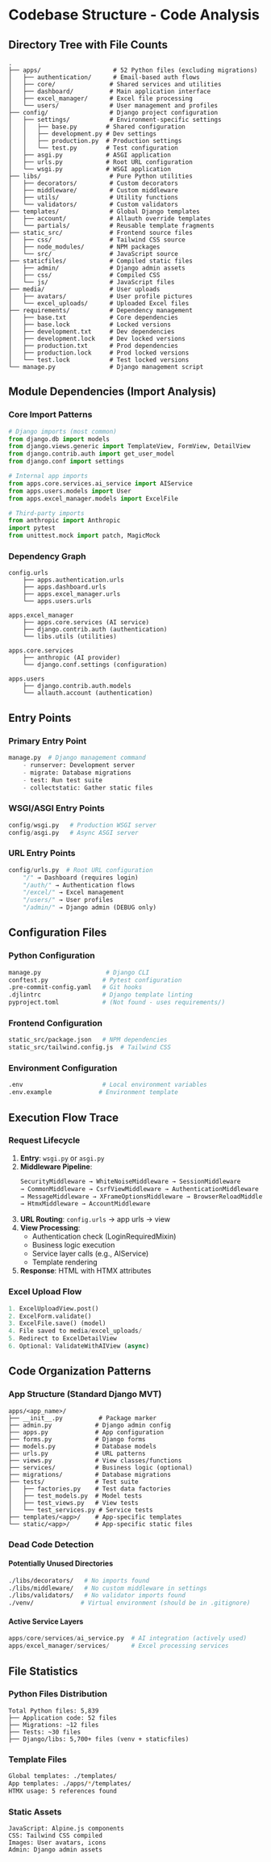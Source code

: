 # Codebase Structure - Code Analysis

## Directory Tree with File Counts

```
.
├── apps/                    # 52 Python files (excluding migrations)
│   ├── authentication/      # Email-based auth flows
│   ├── core/               # Shared services and utilities
│   ├── dashboard/          # Main application interface
│   ├── excel_manager/      # Excel file processing
│   └── users/              # User management and profiles
├── config/                 # Django project configuration
│   ├── settings/           # Environment-specific settings
│   │   ├── base.py        # Shared configuration
│   │   ├── development.py # Dev settings
│   │   ├── production.py  # Production settings
│   │   └── test.py        # Test configuration
│   ├── asgi.py            # ASGI application
│   ├── urls.py            # Root URL configuration
│   └── wsgi.py            # WSGI application
├── libs/                   # Pure Python utilities
│   ├── decorators/         # Custom decorators
│   ├── middleware/         # Custom middleware
│   ├── utils/              # Utility functions
│   └── validators/         # Custom validators
├── templates/              # Global Django templates
│   ├── account/            # Allauth override templates
│   └── partials/           # Reusable template fragments
├── static_src/             # Frontend source files
│   ├── css/                # Tailwind CSS source
│   ├── node_modules/       # NPM packages
│   └── src/                # JavaScript source
├── staticfiles/            # Compiled static files
│   ├── admin/              # Django admin assets
│   ├── css/                # Compiled CSS
│   └── js/                 # JavaScript files
├── media/                  # User uploads
│   ├── avatars/            # User profile pictures
│   └── excel_uploads/      # Uploaded Excel files
├── requirements/           # Dependency management
│   ├── base.txt            # Core dependencies
│   ├── base.lock           # Locked versions
│   ├── development.txt     # Dev dependencies
│   ├── development.lock    # Dev locked versions
│   ├── production.txt      # Prod dependencies
│   ├── production.lock     # Prod locked versions
│   └── test.lock           # Test locked versions
└── manage.py               # Django management script
```

## Module Dependencies (Import Analysis)

### Core Import Patterns
```python
# Django imports (most common)
from django.db import models
from django.views.generic import TemplateView, FormView, DetailView
from django.contrib.auth import get_user_model
from django.conf import settings

# Internal app imports
from apps.core.services.ai_service import AIService
from apps.users.models import User
from apps.excel_manager.models import ExcelFile

# Third-party imports
from anthropic import Anthropic
import pytest
from unittest.mock import patch, MagicMock
```

### Dependency Graph
```
config.urls
    ├── apps.authentication.urls
    ├── apps.dashboard.urls
    ├── apps.excel_manager.urls
    └── apps.users.urls

apps.excel_manager
    ├── apps.core.services (AI service)
    ├── django.contrib.auth (authentication)
    └── libs.utils (utilities)

apps.core.services
    ├── anthropic (AI provider)
    └── django.conf.settings (configuration)

apps.users
    ├── django.contrib.auth.models
    └── allauth.account (authentication)
```

## Entry Points

### Primary Entry Point
```python
manage.py  # Django management command
    - runserver: Development server
    - migrate: Database migrations
    - test: Run test suite
    - collectstatic: Gather static files
```

### WSGI/ASGI Entry Points
```python
config/wsgi.py   # Production WSGI server
config/asgi.py   # Async ASGI server
```

### URL Entry Points
```python
config/urls.py  # Root URL configuration
    "/" → Dashboard (requires login)
    "/auth/" → Authentication flows
    "/excel/" → Excel management
    "/users/" → User profiles
    "/admin/" → Django admin (DEBUG only)
```

## Configuration Files

### Python Configuration
```bash
manage.py                  # Django CLI
conftest.py               # Pytest configuration
.pre-commit-config.yaml   # Git hooks
.djlintrc                 # Django template linting
pyproject.toml            # (Not found - uses requirements/)
```

### Frontend Configuration
```bash
static_src/package.json   # NPM dependencies
static_src/tailwind.config.js  # Tailwind CSS
```

### Environment Configuration
```bash
.env                      # Local environment variables
.env.example             # Environment template
```

## Execution Flow Trace

### Request Lifecycle
1. **Entry**: `wsgi.py` or `asgi.py`
2. **Middleware Pipeline**:
   ```python
   SecurityMiddleware → WhiteNoiseMiddleware → SessionMiddleware
   → CommonMiddleware → CsrfViewMiddleware → AuthenticationMiddleware
   → MessageMiddleware → XFrameOptionsMiddleware → BrowserReloadMiddleware
   → HtmxMiddleware → AccountMiddleware
   ```
3. **URL Routing**: `config.urls` → app urls → view
4. **View Processing**:
   - Authentication check (LoginRequiredMixin)
   - Business logic execution
   - Service layer calls (e.g., AIService)
   - Template rendering
5. **Response**: HTML with HTMX attributes

### Excel Upload Flow
```python
1. ExcelUploadView.post()
2. ExcelForm.validate()
3. ExcelFile.save() (model)
4. File saved to media/excel_uploads/
5. Redirect to ExcelDetailView
6. Optional: ValidateWithAIView (async)
```

## Code Organization Patterns

### App Structure (Standard Django MVT)
```
apps/<app_name>/
├── __init__.py          # Package marker
├── admin.py            # Django admin config
├── apps.py             # App configuration
├── forms.py            # Django forms
├── models.py           # Database models
├── urls.py             # URL patterns
├── views.py            # View classes/functions
├── services/           # Business logic (optional)
├── migrations/         # Database migrations
├── tests/              # Test suite
│   ├── factories.py    # Test data factories
│   ├── test_models.py  # Model tests
│   ├── test_views.py   # View tests
│   └── test_services.py # Service tests
├── templates/<app>/    # App-specific templates
└── static/<app>/       # App-specific static files
```

### Dead Code Detection

#### Potentially Unused Directories
```bash
./libs/decorators/   # No imports found
./libs/middleware/   # No custom middleware in settings
./libs/validators/   # No validator imports found
./venv/             # Virtual environment (should be in .gitignore)
```

#### Active Service Layers
```python
apps/core/services/ai_service.py  # AI integration (actively used)
apps/excel_manager/services/      # Excel processing services
```

## File Statistics

### Python Files Distribution
```
Total Python files: 5,839
├── Application code: 52 files
├── Migrations: ~12 files
├── Tests: ~30 files
├── Django/libs: 5,700+ files (venv + staticfiles)
```

### Template Files
```bash
Global templates: ./templates/
App templates: ./apps/*/templates/
HTMX usage: 5 references found
```

### Static Assets
```
JavaScript: Alpine.js components
CSS: Tailwind CSS compiled
Images: User avatars, icons
Admin: Django admin assets
```